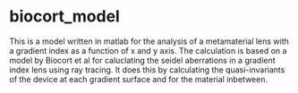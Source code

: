 biocort_model
=============
This is a model written in matlab for the analysis of a metamaterial lens with a gradient index as a function of x and y axis. The calculation is based on a model by Biocort et al for caluclating the seidel aberrations in a gradient index lens using ray tracing. It does this by calculating the quasi-invariants of the device at each gradient surface and for the material inbetween. 
